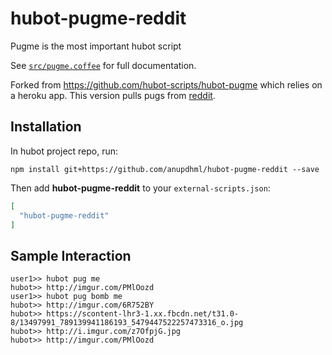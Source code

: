 # hubot-pugme-reddit

Pugme is the most important hubot script

See [`src/pugme.coffee`](src/pugme.coffee) for full documentation.

Forked from https://github.com/hubot-scripts/hubot-pugme which relies on a heroku app. This version pulls pugs from [reddit](https://www.reddit.com/r/pugs).

## Installation

In hubot project repo, run:

`npm install git+https://github.com/anupdhml/hubot-pugme-reddit --save`

Then add **hubot-pugme-reddit** to your `external-scripts.json`:

```json
[
  "hubot-pugme-reddit"
]
```

## Sample Interaction

```
user1>> hubot pug me
hubot>> http://imgur.com/PMlOozd
user1>> hubot pug bomb me
hubot>> http://imgur.com/6R752BY
hubot>> https://scontent-lhr3-1.xx.fbcdn.net/t31.0-8/13497991_789139941186193_5479447522257473316_o.jpg
hubot>> http://i.imgur.com/z7OfpjG.jpg
hubot>> http://imgur.com/PMlOozd
```
